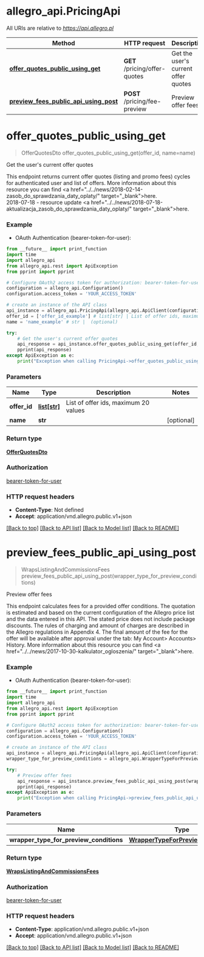 # allegro_api.PricingApi

All URIs are relative to *https://api.allegro.pl*

Method | HTTP request | Description
------------- | ------------- | -------------
[**offer_quotes_public_using_get**](PricingApi.md#offer_quotes_public_using_get) | **GET** /pricing/offer-quotes | Get the user&#39;s current offer quotes
[**preview_fees_public_api_using_post**](PricingApi.md#preview_fees_public_api_using_post) | **POST** /pricing/fee-preview | Preview offer fees


# **offer_quotes_public_using_get**
> OfferQuotesDto offer_quotes_public_using_get(offer_id, name=name)

Get the user's current offer quotes

This endpoint returns current offer quotes (listing and promo fees) cycles for authenticated user and list of offers. More information about this resource you can find <a href=\"../../news/2018-02-14-zasob_do_sprawdzania_daty_oplaty/\" target=\"_blank\">here</a>. <br/>2018-07-18 - resource update <a href=\"../../news/2018-07-18-aktualizacja_zasob_do_sprawdzania_daty_oplaty/\" target=\"_blank\">here</a>.

### Example

* OAuth Authentication (bearer-token-for-user): 
```python
from __future__ import print_function
import time
import allegro_api
from allegro_api.rest import ApiException
from pprint import pprint

# Configure OAuth2 access token for authorization: bearer-token-for-user
configuration = allegro_api.Configuration()
configuration.access_token = 'YOUR_ACCESS_TOKEN'

# create an instance of the API class
api_instance = allegro_api.PricingApi(allegro_api.ApiClient(configuration))
offer_id = ['offer_id_example'] # list[str] | List of offer ids, maximum 20 values
name = 'name_example' # str |  (optional)

try:
    # Get the user's current offer quotes
    api_response = api_instance.offer_quotes_public_using_get(offer_id, name=name)
    pprint(api_response)
except ApiException as e:
    print("Exception when calling PricingApi->offer_quotes_public_using_get: %s\n" % e)
```

### Parameters

Name | Type | Description  | Notes
------------- | ------------- | ------------- | -------------
 **offer_id** | [**list[str]**](str.md)| List of offer ids, maximum 20 values | 
 **name** | **str**|  | [optional] 

### Return type

[**OfferQuotesDto**](OfferQuotesDto.md)

### Authorization

[bearer-token-for-user](../README.md#bearer-token-for-user)

### HTTP request headers

 - **Content-Type**: Not defined
 - **Accept**: application/vnd.allegro.public.v1+json

[[Back to top]](#) [[Back to API list]](../README.md#documentation-for-api-endpoints) [[Back to Model list]](../README.md#documentation-for-models) [[Back to README]](../README.md)

# **preview_fees_public_api_using_post**
> WrapsListingAndCommissionsFees preview_fees_public_api_using_post(wrapper_type_for_preview_conditions)

Preview offer fees

This endpoint calculates fees for a provided offer conditions. The quotation is estimated and based on the current configuration of the Allegro price list and the data entered in this API. The stated price does not include package discounts. The rules of charging and amount of charges are described in the Allegro regulations in Appendix 4. The final amount of the fee for the offer will be available after approval under the tab: My Account> Accounts> History. More information about this resource you can find <a href=\"../../news/2017-10-30-kalkulator_ogloszenia/\" target=\"_blank\">here</a>.

### Example

* OAuth Authentication (bearer-token-for-user): 
```python
from __future__ import print_function
import time
import allegro_api
from allegro_api.rest import ApiException
from pprint import pprint

# Configure OAuth2 access token for authorization: bearer-token-for-user
configuration = allegro_api.Configuration()
configuration.access_token = 'YOUR_ACCESS_TOKEN'

# create an instance of the API class
api_instance = allegro_api.PricingApi(allegro_api.ApiClient(configuration))
wrapper_type_for_preview_conditions = allegro_api.WrapperTypeForPreviewConditions() # WrapperTypeForPreviewConditions | command

try:
    # Preview offer fees
    api_response = api_instance.preview_fees_public_api_using_post(wrapper_type_for_preview_conditions)
    pprint(api_response)
except ApiException as e:
    print("Exception when calling PricingApi->preview_fees_public_api_using_post: %s\n" % e)
```

### Parameters

Name | Type | Description  | Notes
------------- | ------------- | ------------- | -------------
 **wrapper_type_for_preview_conditions** | [**WrapperTypeForPreviewConditions**](WrapperTypeForPreviewConditions.md)| command | 

### Return type

[**WrapsListingAndCommissionsFees**](WrapsListingAndCommissionsFees.md)

### Authorization

[bearer-token-for-user](../README.md#bearer-token-for-user)

### HTTP request headers

 - **Content-Type**: application/vnd.allegro.public.v1+json
 - **Accept**: application/vnd.allegro.public.v1+json

[[Back to top]](#) [[Back to API list]](../README.md#documentation-for-api-endpoints) [[Back to Model list]](../README.md#documentation-for-models) [[Back to README]](../README.md)

